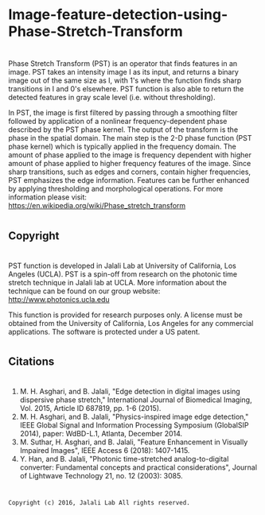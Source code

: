 #     Image-feature-detection-using-Phase-Stretch-Transform
#
Phase Stretch Transform (PST) is an operator that finds features
in an image. PST takes an intensity image I as its input, and returns
a binary image out of the same size as I, with 1's where the function
finds sharp transitions in I and 0's elsewhere. PST function is also
able to return the detected features in gray scale level (i.e.
without thresholding).

In PST, the image is first filtered by passing through a
smoothing  filter followed by application of a nonlinear
frequency-dependent phase  described by the PST phase kernel. The
output of the transform is the  phase in the spatial domain. The main
step is the 2-D phase function (PST phase kernel) which is typically
applied in the frequency domain. The amount of phase applied to the
image is frequency dependent with  higher amount of phase applied to
higher frequency features of the  image. Since sharp transitions,
such as edges and corners, contain  higher frequencies, PST
emphasizes the edge information. Features can be further enhanced by
applying thresholding and morphological operations. For more
information please visit:
https://en.wikipedia.org/wiki/Phase_stretch_transform
#

##     Copyright
#
PST function is developed in Jalali Lab at University of
California, Los Angeles (UCLA). PST is a spin-off from research on
the photonic time stretch technique in Jalali lab at UCLA. More
information about the technique can be found on our group website:
http://www.photonics.ucla.edu

This function is provided for research purposes only. A license
must be  obtained from the University of California, Los Angeles for
any commercial  applications. The software is protected under a US
patent.
#
##     Citations
# 
1. M. H. Asghari, and B. Jalali, "Edge detection in digital
images using dispersive phase stretch," International Journal of
Biomedical Imaging, Vol. 2015, Article ID 687819, pp. 1-6 (2015). 
2. M. H. Asghari, and B. Jalali, "Physics-inspired image edge
detection," IEEE Global Signal and Information Processing Symposium
(GlobalSIP 2014), paper: WdBD-L.1, Atlanta, December 2014. 
3. M. Suthar, H. Asghari, and B. Jalali, "Feature Enhancement in Visually
Impaired Images", IEEE Access 6 (2018): 1407-1415. 
4. Y. Han, and B. Jalali, "Photonic time-stretched analog-to-digital converter:
Fundamental concepts and practical considerations", Journal of
Lightwave Technology 21, no. 12 (2003): 3085.
#
	Copyright (c) 2016, Jalali Lab All rights reserved.
